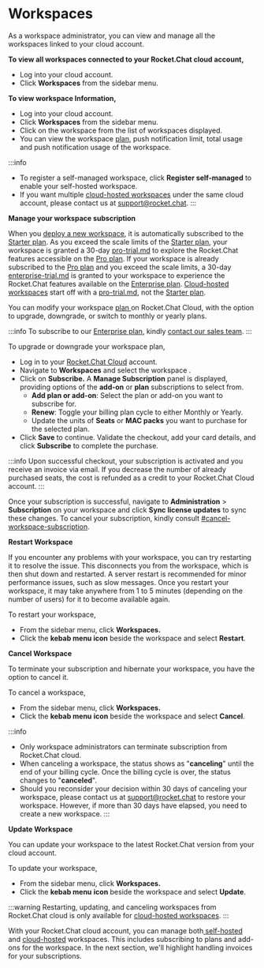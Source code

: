 # Workspaces

As a workspace administrator, you can view and manage all the workspaces linked to your cloud account.

**To view all workspaces connected to your Rocket.Chat cloud account,**&#x20;

* Log into your cloud account.
* Click **Workspaces** from the sidebar menu.

**To view workspace Information,**

* Log into your cloud account.
* Click **Workspaces** from the sidebar menu.
* Click on the workspace from the list of workspaces displayed.
* You can view the workspace [plan](../../../readme/our-plans.md), push notification limit, total usage and push notification usage of the workspace.

:::info
* To register a self-managed workspace, click **Register self-managed** to enable your self-hosted workspace.
* If you want multiple [cloud-hosted workspaces](https://docs.rocket.chat/customer-center/cloud-services-center/rocket.chat-cloud-hosting-service-level-agreement-sla) under the same cloud account, please contact us at [support@rocket.chat](mailto:support@rocket.chat).
:::

**Manage your workspace subscription**

When you [deploy a new workspace](/deploy/deploy-rocket.chat/), it is automatically subscribed to the [Starter plan](../../../readme/our-plans.md#starter-plan). As you exceed the scale limits of the [Starter plan](../../../readme/our-plans.md#starter-plan), your workspace is granted a 30-day [pro-trial.md](../../../setup-and-configure/trials/pro-trial.md "mention") to explore the Rocket.Chat features accessible on the [Pro plan](../../../readme/our-plans.md#pro-plan). If your workspace is already subscribed to the [Pro plan](../../../readme/our-plans.md#pro-plan) and you exceed the scale limits, a 30-day [enterprise-trial.md](../../../setup-and-configure/trials/enterprise-trial.md "mention") is granted to your workspace to experience the Rocket.Chat features available on the [Enterprise plan](../../../readme/our-plans.md#enterprise-plan). [Cloud-hosted workspaces](https://docs.rocket.chat/customer-center/cloud-services-center/rocket.chat-cloud-hosting-service-level-agreement-sla) start off with a [pro-trial.md](../../../setup-and-configure/trials/pro-trial.md "mention"), not the [Starter plan](../../../readme/our-plans.md#starter-plan).

You can modify your workspace [plan ](../../../readme/our-plans.md)on Rocket.Chat Cloud, with the option to upgrade, downgrade, or switch to monthly or yearly plans.&#x20;

:::info
To subscribe to our [Enterprise plan](../../../readme/our-plans.md#enterprise-plan), kindly [contact our sales team](https://www.rocket.chat/sales-contact).
:::

To upgrade or downgrade your workspace plan,&#x20;

* Log in to your [Rocket.Chat Cloud](https://cloud.rocket.chat/home) account.
* Navigate to **Workspaces** and select the workspace .
* Click on **Subscribe.** A **Manage Subscription** panel is displayed, providing options of the **add-on** or **plan** subscriptions to select from.
  * **Add plan or add-on**: Select the plan or add-on you want to subscribe for.&#x20;
  * **Renew**: Toggle your billing plan cycle to either Monthly or Yearly.
  * Update the units of **Seats** or **MAC packs** you want to purchase for the selected plan.&#x20;
* Click **Save** to continue. Validate the checkout, add your card details, and click **Subscribe** to complete the purchase.

:::info
Upon successful checkout, your subscription is activated and you receive an invoice via email. If you decrease the number of already purchased seats, the cost is refunded as a credit to your Rocket.Chat Cloud account.
:::

Once your subscription is successful, navigate to **Administration** > **Subscription** on your workspace and click **Sync license updates** to sync these changes. To cancel your subscription, kindly consult [#cancel-workspace-subscription](../../../setup-and-configure/license-application.md#cancel-workspace-subscription "mention").

**Restart Workspace**

If you encounter any problems with your workspace, you can try restarting it to resolve the issue. This disconnects you from the workspace, which is then shut down and restarted. A server restart is recommended for minor performance issues, such as slow messages. Once you restart your workspace, it may take anywhere from 1 to 5 minutes (depending on the number of users) for it to become available again.

To restart your workspace,

* From the sidebar menu, click **Workspaces.**
* Click the **kebab menu icon** beside the workspace and select **Restart**.

**Cancel Workspace**

To terminate your subscription and hibernate your workspace, you have the option to cancel it.

To cancel a workspace,

* From the sidebar menu, click **Workspaces.**
* Click the **kebab menu** **icon** beside the workspace and select **Cancel**.

:::info
* Only workspace administrators can terminate subscription from Rocket.Chat cloud.
* When canceling a workspace, the status shows as "**canceling**" until the end of your billing cycle. Once the billing cycle is over, the status changes to "**canceled**".
* Should you reconsider your decision within 30 days of canceling your workspace, please contact us at  [support@rocket.chat](mailto:support@rocket.chat) to restore your workspace. However, if more than 30 days have elapsed, you need to create a new workspace.
:::

**Update Workspace**

You can update your workspace to the latest Rocket.Chat version from your cloud account.

To update your workspace,

* From the sidebar menu, click **Workspaces.**
* Click the **kebab menu** **icon** beside the workspace and select **Update**.

:::warning
Restarting, updating, and canceling workspaces from Rocket.Chat cloud is only available for [cloud-hosted workspaces](https://docs.rocket.chat/customer-center/cloud-services-center/rocket.chat-cloud-hosting-service-level-agreement-sla).
:::

With your Rocket.Chat cloud account, you can manage both[ self-hosted](/deploy/deploy-rocket.chat/) and [cloud-hosted](https://docs.rocket.chat/customer-center/cloud-services-center/rocket.chat-cloud-hosting-service-level-agreement-sla) workspaces. This includes subscribing to plans and add-ons for the workspace. In the next section, we'll highlight handling invoices for your subscriptions.
